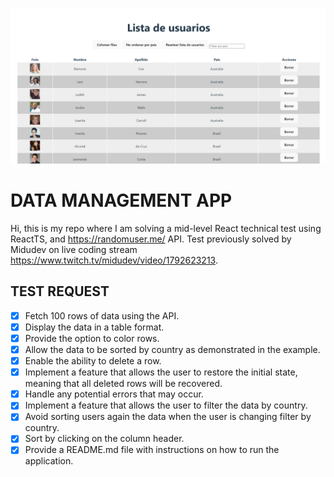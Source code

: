![Home](data-handler-app/public/demo.png)
# DATA MANAGEMENT APP

Hi, this is my repo where I am solving a mid-level React technical test using ReactTS, and https://randomuser.me/ API. 
Test previously solved by Midudev on live coding stream https://www.twitch.tv/midudev/video/1792623213.

## TEST REQUEST

* [x] Fetch 100 rows of data using the API.
* [x] Display the data in a table format.
* [x] Provide the option to color rows. 
* [x] Allow the data to be sorted by country as demonstrated in the example.
* [x] Enable the ability to delete a row.
* [x] Implement a feature that allows the user to restore the initial state, meaning that all deleted rows will be recovered.
* [x] Handle any potential errors that may occur.
* [X] Implement a feature that allows the user to filter the data by country.
* [X] Avoid sorting users again the data when the user is changing filter by country.
* [x] Sort by clicking on the column header.
* [x] Provide a README.md file with instructions on how to run the application.
